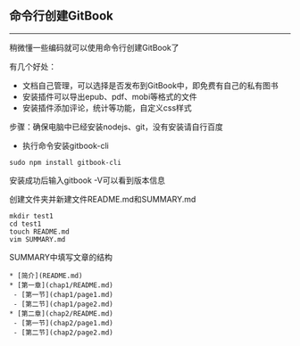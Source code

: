 ## 命令行创建GitBook

---

稍微懂一些编码就可以使用命令行创建GitBook了

有几个好处：

* 文档自己管理，可以选择是否发布到GitBook中，即免费有自己的私有图书
* 安装插件可以导出epub、pdf、mobi等格式的文件
* 安装插件添加评论，统计等功能，自定义css样式

步骤：确保电脑中已经安装nodejs、git，没有安装请自行百度

* 执行命令安装gitbook-cli

```
sudo npm install gitbook-cli
```

安装成功后输入gitbook -V可以看到版本信息 

创建文件夹并新建文件README.md和SUMMARY.md

```
mkdir test1
cd test1  
touch README.md  
vim SUMMARY.md
```

SUMMARY中填写文章的结构
```
* [简介](README.md)
* [第一章](chap1/README.md)
 - [第一节](chap1/page1.md)
 - [第二节](chap1/page2.md)
* [第二章](chap2/README.md)
 - [第一节](chap2/page1.md)
 - [第二节](chap2/page2.md)
 ```



